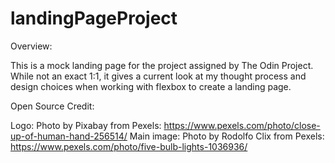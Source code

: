 # landingPageProject
Overview: 

This is a mock landing page for the project assigned by The Odin Project. While not an exact 1:1, it gives a current look at my thought process and design choices when working with flexbox to create a landing page. 

Open Source Credit:

Logo: Photo by Pixabay from Pexels: https://www.pexels.com/photo/close-up-of-human-hand-256514/ 
Main image: Photo by Rodolfo Clix from Pexels: https://www.pexels.com/photo/five-bulb-lights-1036936/
